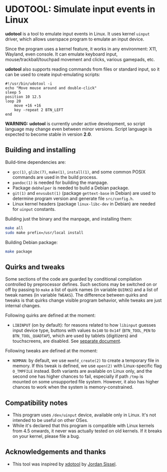 # UDOTOOL: Simulate input events in Linux

**udotool** is a tool to emulate input events in Linux. It uses
kernel `uinput` driver, which allows userspace program to emulate
an input device.

Since the program uses a kernel feature, it works in any environment:
X11, Wayland, even console. It can emulate keyboard input,
mouse/trackball/touchpad movement and clicks, various gamepads, etc.

**udotool** also supports reading commands from files or standard
input, so it can be used to create input-emulating scripts:

```
#!/usr/bin/udotool -i
echo "Move mouse around and double-click"
sleep 5
position 10 12.5
loop 20
    move +16 +16
    key -repeat 2 BTN_LEFT
end
```

**WARNING:** **udotool** is currently under active development, so
script language may change even between minor versions. Script language
is expected to become stable in version **2.0**.

## Building and installing

Build-time dependencies are:

- `gcc(1)`, `glibc(7)`, `make(1)`, `install(1)`, and some common POSIX
  commands are used in the build process.
- `pandoc(1)` is needed for building the manpage.
- Package `debhelper` is needed to build a Debian package.
- `git(1)` and `envsubst(1)` (package `gettext-base` in Debian) are used to
  determine program version and generate file `src/config.h`.
- Linux kernel headers (package `linux-libc-dev` in Debian) are needed for
  `uinput` constants.

Building just the binary and the manpage, and installing them:

```sh
make all
sudo make prefix=/usr/local install
```

Building Debian package:

```sh
make package
```

## Quirks and tweaks

Some sections of the code are guarded by conditional compilation controlled
by preprocessor defines. Such sections may be switched on or off by passing
to `make` a list of quirk names (in variable `QUIRKS`) and a list of tweak
names (in variable `TWEAKS`). The difference between quirks and tweaks is
that quirks change visible program behavior, while tweaks are just internal
changes.

Following quirks are defined at the moment:

- `LIBINPUT` (on by default): for reasons related to how `libinput` guesses
  input device type, buttons with values `0x140` to `0x14f` (`BTN_TOOL_PEN`
  to `BTN_TOOL_QUADTAP`), which are used by tablets (digitizers) and
  touchscreens, are disabled. See [separate document](doc/QUIRK-LIBINPUT.md).

Following tweaks are defined at the moment:

- `NOMMAN`: by default, we use `memfd_create(2)` to create a temporary file
  in memory. If this tweak is defined, we use `open(2)` with Linux-specific
  flag `O_TMPFILE` instead. Both variants are available on Linux only, and
  the second one has higher chances to fail, especially if path `/tmp` is
  mounted on some unsupported file system. However, it also has higher
  chances to work when the system is memory-constrained.

## Compatibility notes

- This program uses `/dev/uinput` device, available only in Linux. It's
  not intended to be useful on other OSes.
- While it's declared that this program is compatible with Linux kernels
  from 4.5 onwards, it never was actually tested on old kernels. If it
  breaks on your kernel, please file a bug.

## Acknowledgements and thanks

- This tool was inspired by [xdotool](https://github.com/jordansissel/xdotool)
  by [Jordan Sissel](https://github.com/jordansissel).
